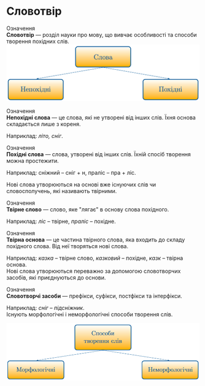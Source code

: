 # Словотвір


<div class="space">
<div class="eoz-wrap">
<span class="eoz">Означення</span>
<div class="eoz-text">
<b>Словотвір</b> — роздiл науки про мову, що вивчає особливостi та способи творення похiдних слiв.
</div>
</div>
</div>


<div class="center">
<img src="../pics/4/slova.png" width="700px" class="center"/>
</div>

<p></p>
<p></p>

<div class="space">
<div class="eoz-wrap">
<span class="eoz">Означення</span>
<div class="eoz-text">
<b>Непохідні слова</b> — це слова, якi не утворенi вiд iнших слiв. Їхня основа складається лише з кореня.
</div>
</div>
</div>

Наприклад: <i>літо, сніг</i>.
 
<p></p>
<p></p>

<div class="space">
<div class="eoz-wrap">
<span class="eoz">Означення</span>
<div class="eoz-text">
<b>Похідні слова</b> — слова, утворенi вiд iнших слiв. Їхнiй спосiб творення можна простежити.
</div>
</div>
</div>


Наприклад: снiжний – снiг + н, пралiс – пра + лiс.


Новi слова утворюються на основi вже iснуючих слiв чи словосполучень, якi називають твiрними.

<p></p>
<p></p>

<div class="space">
<div class="eoz-wrap">
<span class="eoz">Означення</span>
<div class="eoz-text">
<b>Твірне слово</b> — слово, яке "лягає" в основу слова похiдного.
</div>
</div>
</div>

Наприклад: <i>лiс</i> – твiрне, <i>пралiс</i> – похiдне.

<p></p>
<p></p>

<div class="space">
<div class="eoz-wrap">
<span class="eoz">Означення</span>
<div class="eoz-text">
<b>Твірна основа</b> — це частина твiрного слова, яка входить до складу похiдного слова. Вiд неї творяться новi слова.</div>
</div>
</div>

Наприклад: <i>казка</i> – твiрне слово, <i>казковий</i> – похiдне, <i>казк</i> – твiрна основа.<br/>
Новi слова утворюються переважно за допомогою словотворчих засобiв, якi приєднуються до основи.

<p></p>
<p></p>

<div class="space">
<div class="eoz-wrap">
<span class="eoz">Означення</span>
<div class="eoz-text">
<b>Словотворчі засоби</b> — префiкси, суфiкси, постфiкси та iнтерфiкси.
</div>
</div>
</div>


Наприклад: <i>снiг – пiдснiжник</i>.<br/>
Iснують морфологiчнi i неморфологiчнi способи творення слiв.

<p></p>
<p></p>

<div class="center">
<img src="../pics/4/sposobi_tvor.png" width="700px" class="center"/>
</div>

